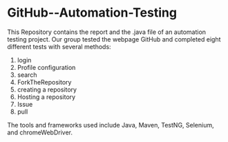 # GitHub--Automation-Testing

This Repository contains the report and the .java file of an automation testing project. Our group tested the webpage GitHub and completed eight different tests with several methods: 
  
  1. login
  2. Profile configuration
  3. search
  4. ForkTheRepository
  5. creating a repository
  6. Hosting a repository
  7. Issue
  8. pull

The tools and frameworks used include Java, Maven, TestNG, Selenium, and chromeWebDriver.
